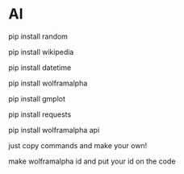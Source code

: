 # AI
pip install random

pip install wikipedia

pip install datetime

pip install wolframalpha

pip install gmplot

pip install requests

pip install wolframalpha api

just copy commands and make your own!

make wolframalpha id and put your id on the code
